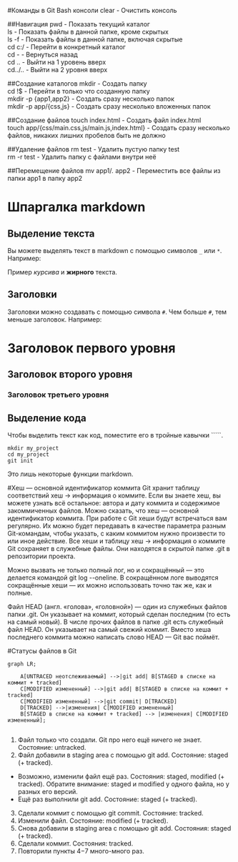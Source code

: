 #Команды в Git Bash консоли
clear - Очистить консоль  

##Навигация
pwd - Показать текущий каталог  
ls - Показать файлы в данной папке, кроме скрытых  
ls -f - Показать файлы в данной папке, включая скрытые  
cd c:/ - Перейти в конкретный каталог  
cd - - Вернуться назад  
cd .. - Выйти на 1 уровень вверх  
cd../.. - Выйти на 2 уровня вверх  

##Создание каталогов
mkdir - Создать папку  
cd !$ - Перейти в только что созданную папку  
mkdir -p {app1,app2} - Создать сразу несколько папок  
mkdir -p app/{css,js} - Создать сразу несколько вложенных папок  

##Создание файлов
touch index.html - Создать файл index.html  
touch app/{css/main.css,js/main.js,index.html} - Создать сразу несколько файлов, никаких лишних пробелов быть не должно  

##Удаление файлов
rm test - Удалить пустую папку test  
rm -r test - Удалить папку с файлами внутри неё  

##Перемещение файлов
mv app1/*.* app2 - Переместить все файлы из папки app1 в папку app2  




# Шпаргалка markdown

## Выделение текста

Вы можете выделять текст в markdown с помощью символов `_` или `*`. Например:

Пример _курсива_ и **жирного** текста.

## Заголовки

Заголовки можно создавать с помощью символа `#`. Чем больше `#`, тем меньше заголовок. Например:

# Заголовок первого уровня
## Заголовок второго уровня
### Заголовок третьего уровня

## Выделение кода

Чтобы выделить текст как код, поместите его в тройные кавычки `````. 

```
mkdir my_project
cd my_project
git init
```
Это лишь некоторые функции markdown.

#Хеш — основной идентификатор коммита
Git хранит таблицу соответствий хеш → информация о коммите. Если вы знаете хеш, вы можете узнать всё остальное: автора и дату коммита и содержимое закоммиченных файлов. Можно сказать, что хеш — основной идентификатор коммита.
При работе с Git хеши будут встречаться вам регулярно. Их можно будет передавать в качестве параметра разным Git-командам, чтобы указать, с каким коммитом нужно произвести то или иное действие.
Все хеши и таблицу хеш → информация о коммите Git сохраняет в служебные файлы. Они находятся в скрытой папке .git в репозитории проекта.

Можно вызвать не только полный лог, но и сокращённый — это делается командой git log --oneline.
В сокращённом логе выводятся сокращённые хеши — их можно использовать точно так же, как и полные.

Файл HEAD (англ. «голова», «головной») — один из служебных файлов папки .git. Он указывает на коммит, который сделан последним (то есть на самый новый).
В числе прочих файлов в папке .git есть служебный файл HEAD. Он указывает на самый свежий коммит.
Вместо хеша последнего коммита можно написать слово HEAD — Git вас поймёт.

#Статусы файлов в Git

```mermaid
graph LR;
  
    A[UNTRACED неотслеживаемый] -->|git add| B[STAGED в списке на коммит + tracked]
    C[MODIFIED измененный] -->|git add| B[STAGED в списке на коммит + tracked]
    C[MODIFIED измененный] -->|git commit| D[TRACKED]
    D[TRACKED] -->|изменения| C[MODIFIED измененный]
    B[STAGED в списке на коммит + tracked] --> |изменения| C[MODIFIED измененный];
  
``` 

1. Файл только что создали. Git про него ещё ничего не знает. Состояние: untracked.
2. Файл добавили в staging area с помощью git add. Состояние: staged (+ tracked).
 - Возможно, изменили файл ещё раз. Состояния: staged, modified (+ tracked).
   Обратите внимание: staged и modified у одного файла, но у разных его версий.
 - Ещё раз выполнили git add. Состояние: staged (+ tracked).
3. Сделали коммит с помощью git commit. Состояние: tracked.
4. Изменили файл. Состояние: modified (+ tracked).
5. Снова добавили в staging area с помощью git add. Состояния: staged (+ tracked).
6. Сделали коммит. Состояния: tracked.
7. Повторили пункты 4−7 много-много раз.